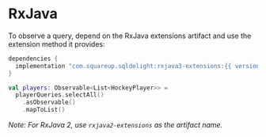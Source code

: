 # RxJava

To observe a query, depend on the RxJava extensions artifact and use the extension method it provides:

```groovy
dependencies {
  implementation "com.squareup.sqldelight:rxjava3-extensions:{{ versions.sqldelight }}"
}
```

```kotlin
val players: Observable<List<HockeyPlayer>> = 
  playerQueries.selectAll()
    .asObservable()
    .mapToList()
```

_Note: For RxJava 2, use `rxjava2-extensions` as the artifact name._
